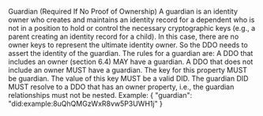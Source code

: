 Guardian (Required If No Proof of Ownership) A guardian is an identity owner
who creates and maintains an identity record for a dependent who is not in a
position to hold or control the necessary cryptographic keys (e.g., a parent
creating an identity record for a child). In this case, there are no owner
keys to represent the ultimate identity owner. So the DDO needs to assert the
identity of the guardian. The rules for a guardian are: A DDO that includes an
owner (section 6.4) MAY have a guardian. A DDO that does not include an owner
MUST have a guardian. The key for this property MUST be guardian. The value of
this key MUST be a valid DID. The guardian DID MUST resolve to a DDO that has
an owner property, i.e., the guardian relationships must not be nested.
Example: { "guardian": "did:example:8uQhQMGzWxR8vw5P3UWH1j" }


